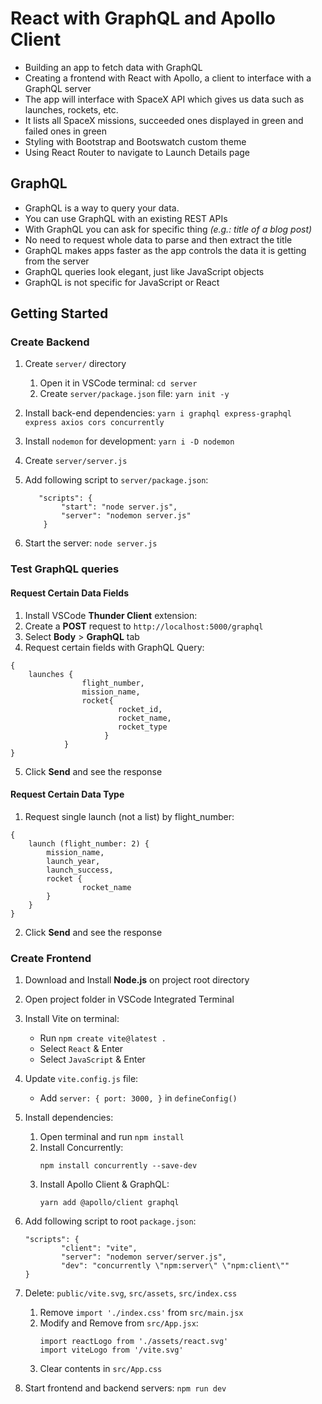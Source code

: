 # React with GraphQL and Apollo Client
- Building an app to fetch data with GraphQL
- Creating a frontend with React with Apollo, a client to interface with a GraphQL server
- The app will interface with SpaceX API which gives us data such as launches, rockets, etc.
- It lists all SpaceX missions, succeeded ones displayed in green and failed ones in green
- Styling with Bootstrap and Bootswatch custom theme
- Using React Router to navigate to Launch Details page

## GraphQL
- GraphQL is a way to query your data.
- You can use GraphQL with an existing REST APIs
- With GraphQL you can ask for specific thing *(e.g.: title of a blog post)*
- No need to request whole data to parse and then extract the title 
- GraphQL makes apps faster as the app controls the data it is getting from the server
- GraphQL queries look elegant, just like JavaScript objects
- GraphQL is not specific for JavaScript or React


## Getting Started

### Create Backend

1. Create `server/` directory
    1. Open it in VSCode terminal: `cd server`
    2. Create `server/package.json` file: `yarn init -y`

2. Install back-end dependencies: `yarn i graphql express-graphql express axios cors concurrently`
3. Install `nodemon` for development: `yarn i -D nodemon`
4. Create `server/server.js`
5. Add following script to `server/package.json`:
    ```
       "scripts": {
            "start": "node server.js",
            "server": "nodemon server.js"
        }
    ```
6. Start the server: `node server.js`


### Test GraphQL queries

#### Request Certain Data Fields
1. Install VSCode **Thunder Client** extension:
2. Create a **POST** request to `http://localhost:5000/graphql`
3. Select **Body** > **GraphQL** tab
4. Request certain fields with GraphQL Query:
        
```
{
    launches {
                flight_number,
                mission_name,
                rocket{
                        rocket_id,
                        rocket_name,
                        rocket_type 
                     }
            }
}
```
5. Click **Send** and see the response   


#### Request Certain Data Type
1. Request single launch (not a list) by flight_number:
```
{ 
    launch (flight_number: 2) {
        mission_name,
        launch_year,
        launch_success,
        rocket {
                rocket_name
        }
    }
}
```

2. Click **Send** and see the response  


### Create Frontend

1. Download and Install **Node.js** on project root directory
2. Open project folder in VSCode Integrated Terminal
3. Install Vite on terminal:
    - Run `npm create vite@latest .`
    - Select `React` & Enter
    - Select `JavaScript` & Enter

4. Update `vite.config.js` file:
    - Add `server: { port: 3000, }` in `defineConfig()`

5. Install dependencies:
    1. Open terminal and run `npm install`
    2. Install Concurrently: 
        ```
        npm install concurrently --save-dev
        ```
    3. Install Apollo Client & GraphQL:
        ```
        yarn add @apollo/client graphql    
        ```
6. Add following script to root `package.json`:
    ```
    "scripts": {
            "client": "vite",                      
            "server": "nodemon server/server.js",
            "dev": "concurrently \"npm:server\" \"npm:client\""
    }
    ```

7. Delete: `public/vite.svg`, `src/assets`, `src/index.css`
    1. Remove `import './index.css'` from `src/main.jsx`
    2. Modify and Remove from `src/App.jsx`:
        ```
        import reactLogo from './assets/react.svg'
        import viteLogo from '/vite.svg'
        ```
    3. Clear contents in `src/App.css`

8. Start frontend and backend servers: `npm run dev`